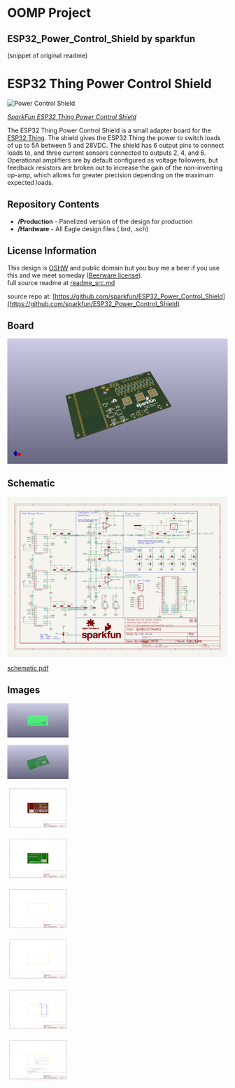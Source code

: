 # OOMP Project  
## ESP32_Power_Control_Shield  by sparkfun  
  
(snippet of original readme)  
  
ESP32 Thing Power Control Shield  
=======  
  
![Power Control Shield](https://cdn.sparkfun.com//assets/parts/1/2/0/6/6/14155-Action.jpg)  
  
*[SparkFun ESP32 Thing Power Control Shield](https://www.sparkfun.com/products/14155)*  
  
The ESP32 Thing Power Control Shield is a small adapter board for the [ESP32 Thing](https://www.sparkfun.com/products/13907). The shield gives the ESP32 Thing the power to switch loads of up to 5A between 5 and 28VDC. The shield has 6 output pins to connect loads to, and three current sensors connected to outputs 2, 4, and 6. Operational amplifiers are by default configured as voltage followers, but feedback resistors are broken out to increase the gain of the non-inverting op-amp, which allows for greater precision depending on the maximum expected loads.   
  
Repository Contents  
-------------------  
  
* **/Production** - Panelized version of the design for production  
* **/Hardware** - All Eagle design files (.brd, .sch)  
  
License Information  
-------------------  
  
This design is [OSHW](http://www.oshwa.org/definition/) and public domain but you buy me a beer if you use this and we meet someday ([Beerware license](http://en.wikipedia.org/wiki/Beerware)).  
  full source readme at [readme_src.md](readme_src.md)  
  
source repo at: [https://github.com/sparkfun/ESP32_Power_Control_Shield](https://github.com/sparkfun/ESP32_Power_Control_Shield)  
## Board  
  
[![working_3d.png](working_3d_600.png)](working_3d.png)  
## Schematic  
  
[![working_schematic.png](working_schematic_600.png)](working_schematic.png)  
  
[schematic pdf](working_schematic.pdf)  
## Images  
  
[![working_3D_bottom.png](working_3D_bottom_140.png)](working_3D_bottom.png)  
  
[![working_3D_top.png](working_3D_top_140.png)](working_3D_top.png)  
  
[![working_assembly_page_01.png](working_assembly_page_01_140.png)](working_assembly_page_01.png)  
  
[![working_assembly_page_02.png](working_assembly_page_02_140.png)](working_assembly_page_02.png)  
  
[![working_assembly_page_03.png](working_assembly_page_03_140.png)](working_assembly_page_03.png)  
  
[![working_assembly_page_04.png](working_assembly_page_04_140.png)](working_assembly_page_04.png)  
  
[![working_assembly_page_05.png](working_assembly_page_05_140.png)](working_assembly_page_05.png)  
  
[![working_assembly_page_06.png](working_assembly_page_06_140.png)](working_assembly_page_06.png)  
